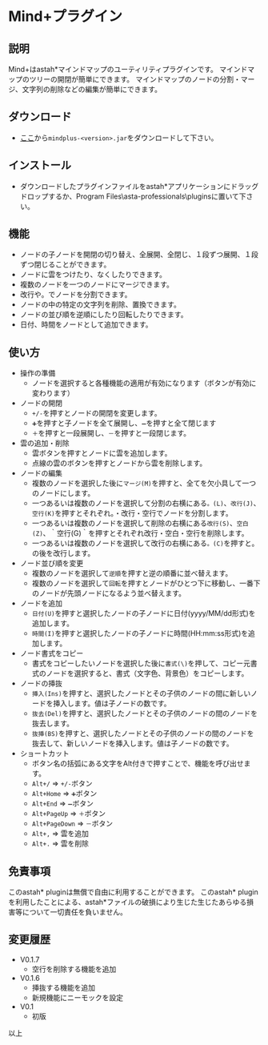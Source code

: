 # Mind+プラグイン

## 説明
Mind+はastah*マインドマップのユーティリティプラグインです。
マインドマップのツリーの開閉が簡単にできます。
マインドマップのノードの分割・マージ、文字列の削除などの編集が簡単にできます。

## ダウンロード
- [ここ](https://github.com/snytng/mindplus/releases/latest)から`mindplus-<version>.jar`をダウンロードして下さい。

## インストール
- ダウンロードしたプラグインファイルをastah*アプリケーションにドラッグドロップするか、Program Files\asta-professionals\pluginsに置いて下さい。

## 機能
- ノードの子ノードを開閉の切り替え、全展開、全閉じ、１段ずつ展開、１段ずつ閉じることができます。
- ノードに雲をつけたり、なくしたりできます。
- 複数のノードを一つのノードにマージできます。
- 改行や。でノードを分割できます。
- ノードの中の特定の文字列を削除、置換できます。
- ノードの並び順を逆順にしたり回転したりできます。
- 日付、時間をノードとして追加できます。

## 使い方
- 操作の準備
    - ノードを選択すると各種機能の適用が有効になります（ボタンが有効に変わります）
- ノードの開閉
    - `+/-`を押すとノードの開閉を変更します。
    - `➕`を押すと子ノードを全て展開し、`➖`を押すと全て閉じます
    - `＋`を押すと一段展開し、`－`を押すと一段閉じます。
- 雲の追加・削除
    - 雲ボタンを押すとノードに雲を追加します。
    - 点線の雲のボタンを押すとノードから雲を削除します。
- ノードの編集
    - 複数のノードを選択した後に`マージ(M)`を押すと、全てを欠小具して一つのノードにします。
    - 一つあるいは複数のノードを選択して分割の右横にある`。(L)`、`改行(J)`、`空行(K)`を押すとそれぞれ。・改行・空行でノードを分割します。
    - 一つあるいは複数のノードを選択して削除の右横にある`改行(S)`、`空白(Z)`、｀空行(G)｀を押すとそれぞれ改行・空白・空行を削除します。
    - 一つあるいは複数のノードを選択して改行の右横にある`。(C)`を押すと。の後を改行します。
- ノード並び順を変更
    - 複数のノードを選択して`逆順`を押すと逆の順番に並べ替えます。
    - 複数のノードを選択して`回転`を押すとノードがひとつ下に移動し、一番下のノードが先頭ノードになるよう並べ替えます。
- ノードを追加
    - `日付(U)`を押すと選択したノードの子ノードに日付(yyyy/MM/dd形式)を追加します。
    - `時間(I)`を押すと選択したノードの子ノードに時間(HH:mm:ss形式)を追加します。
- ノード書式をコピー
    - 書式をコピーしたいノードを選択した後に`書式(\)`を押して、コピー元書式のノードを選択すると、書式（文字色、背景色）をコピーします。
- ノードの挿抜
    - `挿入(Ins)`を押すと、選択したノードとその子供のノードの間に新しいノードを挿入します。値は子ノードの数です。
    - `抜去(Del)`を押すと、選択したノードとその子供のノードの間のノードを抜去します。
    - `抜挿(BS)`を押すと、選択したノードとその子供のノードの間のノードを抜去して、新しいノードを挿入します。値は子ノードの数です。
- ショートカット
    - ボタン名の括弧にある文字をAlt付きで押すことで、機能を呼び出せます。
    - `Alt+/` ⇒ `+/-`ボタン
    - `Alt+Home` ⇒ `➕`ボタン
    - `Alt+End` ⇒ `➖`ボタン
    - `Alt+PageUp` ⇒ `＋`ボタン
    - `Alt+PageDown` ⇒ `－`ボタン
    - `Alt+,` ⇒ 雲を追加
    - `Alt+.` ⇒ 雲を削除

## 免責事項
このastah* pluginは無償で自由に利用することができます。
このastah* pluginを利用したことによる、astah*ファイルの破損により生じた生じたあらゆる損害等について一切責任を負いません。


## 変更履歴
- V0.1.7
    - 空行を削除する機能を追加
- V0.1.6
    - 挿抜する機能を追加
    - 新規機能にニーモックを設定
- V0.1
    - 初版

以上
